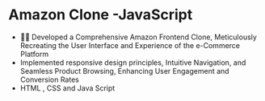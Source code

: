 # Amazon Clone -JavaScript
-	🛒🛒 Developed a Comprehensive Amazon Frontend Clone, Meticulously Recreating the User Interface and Experience of the e-Commerce Platform
-	Implemented responsive design principles, Intuitive Navigation, and Seamless Product Browsing, Enhancing User Engagement and Conversion Rates
-	HTML , CSS and Java Script

